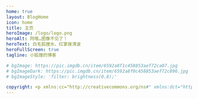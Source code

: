 ```yaml
---
home: true
layout: BlogHome
icon: home
title: 主页
heroImage: /logo/logo.png
heroAlt: 阿哦…图像不见了！
heroText: 白毛狐狸水，红掌拨清波
heroFullScreen: true
tagline: 小狐狸的博客

# bgImage: https://pic.imgdb.cn/item/6592a8f1c458853aef72ca07.jpg
# bgImageDark: https://pic.imgdb.cn/item/6592a8f0c458853aef72c896.jpg
# bgImageStyle: 'filter: brightness(0.8);'

copyright: <p xmlns:cc="http://creativecommons.org/ns#" xmlns:dct="http://purl.org/dc/terms/"><a property="dct:title" rel="cc:attributionURL" href="https://github.com/AkashiNeko/FoxNote">FoxNote</a> by <a rel="cc:attributionURL dct:creator" property="cc:attributionName" href="https://github.com/AkashiNeko">AkashiNeko</a> is licensed under <a href="http://creativecommons.org/licenses/by-nc-sa/4.0/" target="_blank" rel="license noopener noreferrer" style="display:inline-block;">CC BY-NC-SA 4.0<img style="height:16px!important;margin-left:3px;vertical-align:text-bottom;" src="https://mirrors.creativecommons.org/presskit/icons/cc.svg?ref=chooser-v1"><img style="height:16px!important;margin-left:3px;vertical-align:text-bottom;" src="https://mirrors.creativecommons.org/presskit/icons/by.svg?ref=chooser-v1"><img style="height:16px!important;margin-left:3px;vertical-align:text-bottom;" src="https://mirrors.creativecommons.org/presskit/icons/nc.svg?ref=chooser-v1"><img style="height:16px!important;margin-left:3px;vertical-align:text-bottom;" src="https://mirrors.creativecommons.org/presskit/icons/sa.svg?ref=chooser-v1"></a></p>
---
```

